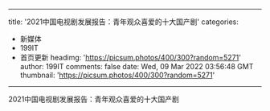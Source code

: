 
---
title: '2021中国电视剧发展报告：青年观众喜爱的十大国产剧'
categories: 
 - 新媒体
 - 199IT
 - 首页更新
headimg: 'https://picsum.photos/400/300?random=5271'
author: 199IT
comments: false
date: Wed, 09 Mar 2022 03:56:48 GMT
thumbnail: 'https://picsum.photos/400/300?random=5271'
---

<div>   
2021中国电视剧发展报告：青年观众喜爱的十大国产剧  
</div>
            